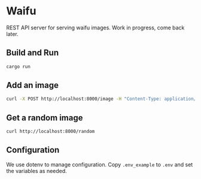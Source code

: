 # Waifu

REST API server for serving waifu images. Work in progress, come back later.


## Build and Run

```sh
cargo run
```

## Add an image

```sh
curl -X POST http://localhost:8000/image -H "Content-Type: application/json" -d '{"path": "path/to/image.jpg", "type": "local"}'
```


## Get a random image

```sh
curl http://localhost:8000/random
```


## Configuration

We use dotenv to manage configuration. Copy `.env_example` to `.env` and set the variables as needed.